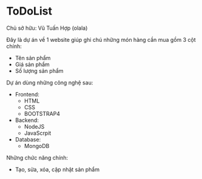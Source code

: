 # ToDoList

Chủ sở hữu: Vũ Tuấn Hợp (olala)

Đây là dự án về 1 website giúp ghi chú những món hàng cần mua gồm 3 cột chính:
- Tên sản phẩm
- Giá sản phẩm
- Số lượng sản phẩm

Dự án dùng những công nghệ sau:
- Frontend:
  + HTML
  + CSS
  + BOOTSTRAP4
- Backend:
  + NodeJS
  + JavaScrpit
- Database:
  + MongoDB

Những chức năng chính:
- Tạo, sửa, xóa, cập nhật sản phẩm 
